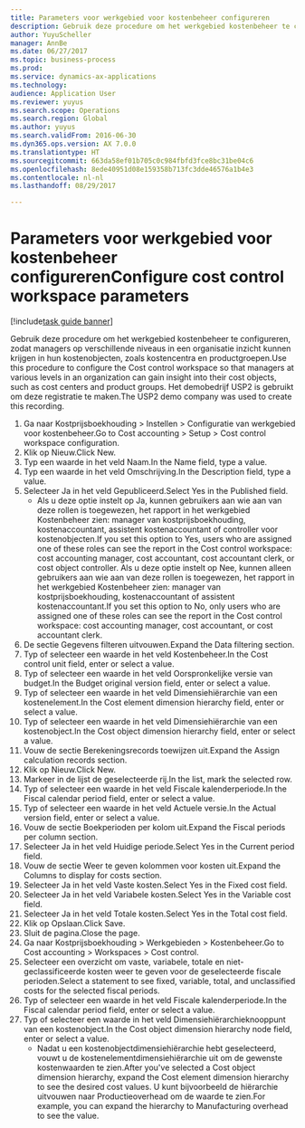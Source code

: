 ```yaml
--- 
title: Parameters voor werkgebied voor kostenbeheer configureren
description: Gebruik deze procedure om het werkgebied kostenbeheer te configureren, zodat managers op verschillende niveaus in een organisatie inzicht kunnen krijgen in hun kostenobjecten, zoals kostencentra en productgroepen.
author: YuyuScheller
manager: AnnBe
ms.date: 06/27/2017
ms.topic: business-process
ms.prod: 
ms.service: dynamics-ax-applications
ms.technology: 
audience: Application User
ms.reviewer: yuyus
ms.search.scope: Operations
ms.search.region: Global
ms.author: yuyus
ms.search.validFrom: 2016-06-30
ms.dyn365.ops.version: AX 7.0.0
ms.translationtype: HT
ms.sourcegitcommit: 663da58ef01b705c0c984fbfd3fce8bc31be04c6
ms.openlocfilehash: 8ede40951d08e159358b713fc3dde46576a1b4e3
ms.contentlocale: nl-nl
ms.lasthandoff: 08/29/2017

---
```

# <a name="configure-cost-control-workspace-parameters"></a><span data-ttu-id="f6a12-103">Parameters voor werkgebied voor kostenbeheer configureren</span><span class="sxs-lookup"><span data-stu-id="f6a12-103">Configure cost control workspace parameters</span></span>

[!include[task guide banner](../../includes/task-guide-banner.md)]

<span data-ttu-id="f6a12-104">Gebruik deze procedure om het werkgebied kostenbeheer te configureren, zodat managers op verschillende niveaus in een organisatie inzicht kunnen krijgen in hun kostenobjecten, zoals kostencentra en productgroepen.</span><span class="sxs-lookup"><span data-stu-id="f6a12-104">Use this procedure to configure the Cost control workspace so that managers at various levels in an organization can gain insight into their cost objects, such as cost centers and product groups.</span></span> <span data-ttu-id="f6a12-105">Het demobedrijf USP2 is gebruikt om deze registratie te maken.</span><span class="sxs-lookup"><span data-stu-id="f6a12-105">The USP2 demo company was used to create this recording.</span></span>

1. <span data-ttu-id="f6a12-106">Ga naar Kostprijsboekhouding > Instellen > Configuratie van werkgebied voor kostenbeheer.</span><span class="sxs-lookup"><span data-stu-id="f6a12-106">Go to Cost accounting > Setup > Cost control workspace configuration.</span></span>
2. <span data-ttu-id="f6a12-107">Klik op Nieuw.</span><span class="sxs-lookup"><span data-stu-id="f6a12-107">Click New.</span></span>
3. <span data-ttu-id="f6a12-108">Typ een waarde in het veld Naam.</span><span class="sxs-lookup"><span data-stu-id="f6a12-108">In the Name field, type a value.</span></span>
4. <span data-ttu-id="f6a12-109">Typ een waarde in het veld Omschrijving.</span><span class="sxs-lookup"><span data-stu-id="f6a12-109">In the Description field, type a value.</span></span>
5. <span data-ttu-id="f6a12-110">Selecteer Ja in het veld Gepubliceerd.</span><span class="sxs-lookup"><span data-stu-id="f6a12-110">Select Yes in the Published field.</span></span>
    * <span data-ttu-id="f6a12-111">Als u deze optie instelt op Ja, kunnen gebruikers aan wie aan van deze rollen is toegewezen, het rapport in het werkgebied Kostenbeheer zien: manager van kostprijsboekhouding, kostenaccountant, assistent kostenaccountant of controller voor kostenobjecten.</span><span class="sxs-lookup"><span data-stu-id="f6a12-111">If you set this option to Yes, users who are assigned one of these roles can see the report in the Cost control workspace: cost accounting manager, cost accountant, cost accountant clerk, or cost object controller.</span></span> <span data-ttu-id="f6a12-112">Als u deze optie instelt op Nee, kunnen alleen gebruikers aan wie aan van deze rollen is toegewezen, het rapport in het werkgebied Kostenbeheer zien: manager van kostprijsboekhouding, kostenaccountant of assistent kostenaccountant.</span><span class="sxs-lookup"><span data-stu-id="f6a12-112">If you set this option to No, only users who are assigned one of these roles can see the report in the Cost control workspace: cost accounting manager, cost accountant, or cost accountant clerk.</span></span>  
6. <span data-ttu-id="f6a12-113">De sectie Gegevens filteren uitvouwen.</span><span class="sxs-lookup"><span data-stu-id="f6a12-113">Expand the Data filtering section.</span></span>
7. <span data-ttu-id="f6a12-114">Typ of selecteer een waarde in het veld Kostenbeheer.</span><span class="sxs-lookup"><span data-stu-id="f6a12-114">In the Cost control unit field, enter or select a value.</span></span>
8. <span data-ttu-id="f6a12-115">Typ of selecteer een waarde in het veld Oorspronkelijke versie van budget.</span><span class="sxs-lookup"><span data-stu-id="f6a12-115">In the Budget original version field, enter or select a value.</span></span>
9. <span data-ttu-id="f6a12-116">Typ of selecteer een waarde in het veld Dimensiehiërarchie van een kostenelement.</span><span class="sxs-lookup"><span data-stu-id="f6a12-116">In the Cost element dimension hierarchy field, enter or select a value.</span></span>
10. <span data-ttu-id="f6a12-117">Typ of selecteer een waarde in het veld Dimensiehiërarchie van een kostenobject.</span><span class="sxs-lookup"><span data-stu-id="f6a12-117">In the Cost object dimension hierarchy field, enter or select a value.</span></span>
11. <span data-ttu-id="f6a12-118">Vouw de sectie Berekeningsrecords toewijzen uit.</span><span class="sxs-lookup"><span data-stu-id="f6a12-118">Expand the Assign calculation records section.</span></span>
12. <span data-ttu-id="f6a12-119">Klik op Nieuw.</span><span class="sxs-lookup"><span data-stu-id="f6a12-119">Click New.</span></span>
13. <span data-ttu-id="f6a12-120">Markeer in de lijst de geselecteerde rij.</span><span class="sxs-lookup"><span data-stu-id="f6a12-120">In the list, mark the selected row.</span></span>
14. <span data-ttu-id="f6a12-121">Typ of selecteer een waarde in het veld Fiscale kalenderperiode.</span><span class="sxs-lookup"><span data-stu-id="f6a12-121">In the Fiscal calendar period field, enter or select a value.</span></span>
15. <span data-ttu-id="f6a12-122">Typ of selecteer een waarde in het veld Actuele versie.</span><span class="sxs-lookup"><span data-stu-id="f6a12-122">In the Actual version field, enter or select a value.</span></span>
16. <span data-ttu-id="f6a12-123">Vouw de sectie Boekperioden per kolom uit.</span><span class="sxs-lookup"><span data-stu-id="f6a12-123">Expand the Fiscal periods per column section.</span></span>
17. <span data-ttu-id="f6a12-124">Selecteer Ja in het veld Huidige periode.</span><span class="sxs-lookup"><span data-stu-id="f6a12-124">Select Yes in the Current period field.</span></span>
18. <span data-ttu-id="f6a12-125">Vouw de sectie Weer te geven kolommen voor kosten uit.</span><span class="sxs-lookup"><span data-stu-id="f6a12-125">Expand the Columns to display for costs section.</span></span>
19. <span data-ttu-id="f6a12-126">Selecteer Ja in het veld Vaste kosten.</span><span class="sxs-lookup"><span data-stu-id="f6a12-126">Select Yes in the Fixed cost field.</span></span>
20. <span data-ttu-id="f6a12-127">Selecteer Ja in het veld Variabele kosten.</span><span class="sxs-lookup"><span data-stu-id="f6a12-127">Select Yes in the Variable cost field.</span></span>
21. <span data-ttu-id="f6a12-128">Selecteer Ja in het veld Totale kosten.</span><span class="sxs-lookup"><span data-stu-id="f6a12-128">Select Yes in the Total cost field.</span></span>
22. <span data-ttu-id="f6a12-129">Klik op Opslaan.</span><span class="sxs-lookup"><span data-stu-id="f6a12-129">Click Save.</span></span>
23. <span data-ttu-id="f6a12-130">Sluit de pagina.</span><span class="sxs-lookup"><span data-stu-id="f6a12-130">Close the page.</span></span>
24. <span data-ttu-id="f6a12-131">Ga naar Kostprijsboekhouding > Werkgebieden > Kostenbeheer.</span><span class="sxs-lookup"><span data-stu-id="f6a12-131">Go to Cost accounting > Workspaces > Cost control.</span></span>
25. <span data-ttu-id="f6a12-132">Selecteer een overzicht om vaste, variabele, totale en niet-geclassificeerde kosten weer te geven voor de geselecteerde fiscale perioden.</span><span class="sxs-lookup"><span data-stu-id="f6a12-132">Select a statement to see fixed, variable, total, and unclassified costs for the selected fiscal periods.</span></span>
26. <span data-ttu-id="f6a12-133">Typ of selecteer een waarde in het veld Fiscale kalenderperiode.</span><span class="sxs-lookup"><span data-stu-id="f6a12-133">In the Fiscal calendar period field, enter or select a value.</span></span>
27. <span data-ttu-id="f6a12-134">Typ of selecteer een waarde in het veld Dimensiehiërarchieknooppunt van een kostenobject.</span><span class="sxs-lookup"><span data-stu-id="f6a12-134">In the Cost object dimension hierarchy node field, enter or select a value.</span></span>
    * <span data-ttu-id="f6a12-135">Nadat u een kostenobjectdimensiehiërarchie hebt geselecteerd, vouwt u de kostenelementdimensiehiërarchie uit om de gewenste kostenwaarden te zien.</span><span class="sxs-lookup"><span data-stu-id="f6a12-135">After you've selected a Cost object dimension hierarchy, expand the Cost element dimension hierarchy to see the desired cost values.</span></span> <span data-ttu-id="f6a12-136">U kunt bijvoorbeeld de hiërarchie uitvouwen naar Productieoverhead om de waarde te zien.</span><span class="sxs-lookup"><span data-stu-id="f6a12-136">For example, you can expand the hierarchy to Manufacturing overhead to see the value.</span></span>  


